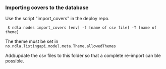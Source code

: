 ### Importing covers to the database
Use the script "import_covers" in the deploy repo. 

``` $ ndla nodes import_covers [env] -f [name of csv file] -T [name of theme]```

The theme must be set in ```no.ndla.listingapi.model.meta.Theme.allowedThemes``` 

Add/update the csv files to this folder so that a complete re-import can ble possible. 